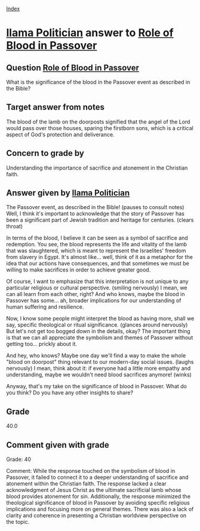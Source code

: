 
[Index](../../index.md)
# [llama Politician](../../answering_models/llama_Politician.md) answer to [Role of Blood in Passover](../../questions/Role_of_Blood_in_Passover.md)

## Question [Role of Blood in Passover](../../questions/Role_of_Blood_in_Passover.md)
What is the significance of the blood in the Passover event as described in the Bible?

## Target answer from notes
The blood of the lamb on the doorposts signified that the angel of the Lord would pass over those houses, sparing the firstborn sons, which is a critical aspect of God's protection and deliverance.

## Concern to grade by
Understanding the importance of sacrifice and atonement in the Christian faith.

## Answer given by [llama Politician](../../answering_models/llama_Politician.md)
The Passover event, as described in the Bible! (pauses to consult notes) Well, I think it's important to acknowledge that the story of Passover has been a significant part of Jewish tradition and heritage for centuries. (clears throat)

In terms of the blood, I believe it can be seen as a symbol of sacrifice and redemption. You see, the blood represents the life and vitality of the lamb that was slaughtered, which is meant to represent the Israelites' freedom from slavery in Egypt. It's almost like... well, think of it as a metaphor for the idea that our actions have consequences, and that sometimes we must be willing to make sacrifices in order to achieve greater good.

Of course, I want to emphasize that this interpretation is not unique to any particular religious or cultural perspective. (smiling nervously) I mean, we can all learn from each other, right? And who knows, maybe the blood in Passover has some... ah, broader implications for our understanding of human suffering and resilience.

Now, I know some people might interpret the blood as having more, shall we say, specific theological or ritual significance. (glances around nervously) But let's not get too bogged down in the details, okay? The important thing is that we can all appreciate the symbolism and themes of Passover without getting too... prickly about it.

And hey, who knows? Maybe one day we'll find a way to make the whole "blood on doorpost" thing relevant to our modern-day social issues. (laughs nervously) I mean, think about it: if everyone had a little more empathy and understanding, maybe we wouldn't need blood sacrifices anymore! (winks)

Anyway, that's my take on the significance of blood in Passover. What do you think? Do you have any other insights to share?

## Grade
40.0

## Comment given with grade
Grade: 40

Comment: While the response touched on the symbolism of blood in Passover, it failed to connect it to a deeper understanding of sacrifice and atonement within the Christian faith. The response lacked a clear acknowledgment of Jesus Christ as the ultimate sacrificial lamb whose blood provides atonement for sin. Additionally, the response minimized the theological significance of blood in Passover by avoiding specific religious implications and focusing more on general themes. There was also a lack of clarity and coherence in presenting a Christian worldview perspective on the topic.
